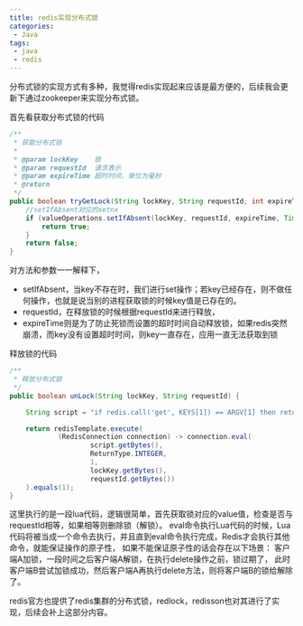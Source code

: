 ```yaml
---
title: redis实现分布式锁
categories:
 - Java
tags: 
 - java
 - redis
---
```


分布式锁的实现方式有多种，我觉得redis实现起来应该是最方便的，后续我会更新下通过zookeeper来实现分布式锁。

首先看获取分布式锁的代码
````java
/**
 * 获取分布式锁
 *
 * @param lockKey    锁
 * @param requestId  请求表示
 * @param expireTime 超时时间，单位为毫秒
 * @return
 */
public boolean tryGetLock(String lockKey, String requestId, int expireTime) {
    //setIfAbsent对应的setnx
    if (valueOperations.setIfAbsent(lockKey, requestId, expireTime, TimeUnit.MILLISECONDS)) {
        return true;
    }
    return false;
}
````
对方法和参数一一解释下，
* setIfAbsent，当key不存在时，我们进行set操作；若key已经存在，则不做任何操作，也就是说当别的进程获取锁的时候key值是已存在的。
* requestId，在释放锁的时候根据requestId来进行释放，
* expireTime则是为了防止死锁而设置的超时时间自动释放锁，如果redis突然崩溃，而key没有设置超时时间，则key一直存在，应用一直无法获取到锁

释放锁的代码
````java
/**
 * 释放分布式锁
 */
public boolean unLock(String lockKey, String requestId) {

    String script = "if redis.call('get', KEYS[1]) == ARGV[1] then return redis.call('del', KEYS[1]) else return 0 end";

    return redisTemplate.execute(
            (RedisConnection connection) -> connection.eval(
                    script.getBytes(),
                    ReturnType.INTEGER,
                    1,
                    lockKey.getBytes(),
                    requestId.getBytes())
    ).equals(1);
}
````
这里执行的是一段lua代码，逻辑很简单，首先获取锁对应的value值，检查是否与requestId相等，如果相等则删除锁（解锁）。
eval命令执行Lua代码的时候，Lua代码将被当成一个命令去执行，并且直到eval命令执行完成，Redis才会执行其他命令，就能保证操作的原子性，
如果不能保证原子性的话会存在以下场景：
客户端A加锁，一段时间之后客户端A解锁，在执行delete操作之前，锁过期了，
此时客户端B尝试加锁成功，然后客户端A再执行delete方法，则将客户端B的锁给解除了。

redis官方也提供了redis集群的分布式锁，redlock，redisson也对其进行了实现，后续会补上这部分内容。

